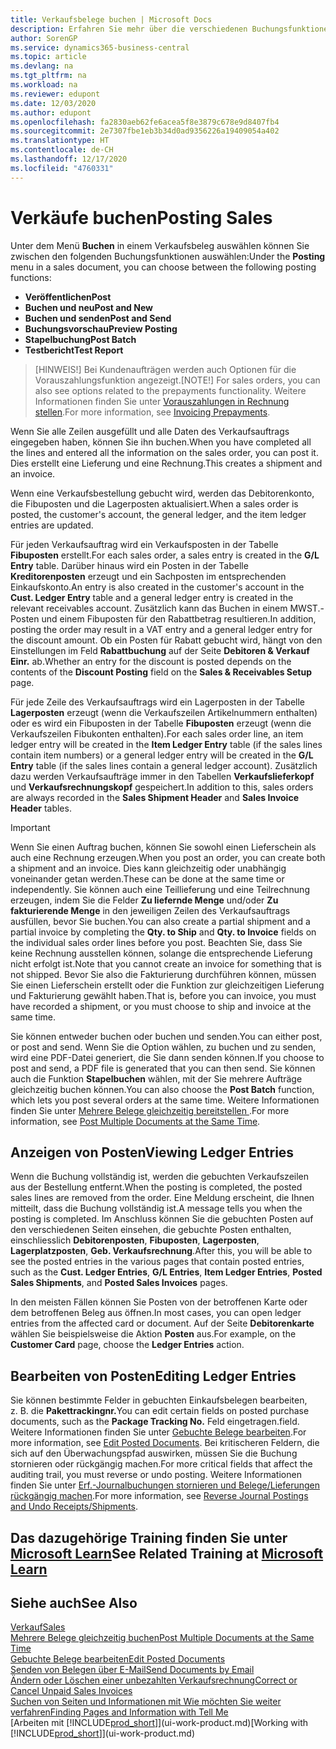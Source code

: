 ```yaml
---
title: Verkaufsbelege buchen | Microsoft Docs
description: Erfahren Sie mehr über die verschiedenen Buchungsfunktionen zum Buchen von Verkaufsbelegen und wie Sie gebuchte Belege aktualisieren können.
author: SorenGP
ms.service: dynamics365-business-central
ms.topic: article
ms.devlang: na
ms.tgt_pltfrm: na
ms.workload: na
ms.reviewer: edupont
ms.date: 12/03/2020
ms.author: edupont
ms.openlocfilehash: fa2830aeb62fe6acea5f8e3879c678e9d8407fb4
ms.sourcegitcommit: 2e7307fbe1eb3b34d0ad9356226a19409054a402
ms.translationtype: HT
ms.contentlocale: de-CH
ms.lasthandoff: 12/17/2020
ms.locfileid: "4760331"
---
```

# <a name="posting-sales"></a><span data-ttu-id="b941d-103">Verkäufe buchen</span><span class="sxs-lookup"><span data-stu-id="b941d-103">Posting Sales</span></span>

<span data-ttu-id="b941d-104">Unter dem Menü **Buchen** in einem Verkaufsbeleg auswählen können Sie zwischen den folgenden Buchungsfunktionen auswählen:</span><span class="sxs-lookup"><span data-stu-id="b941d-104">Under the **Posting** menu in a sales document, you can choose between the following posting functions:</span></span>

* <span data-ttu-id="b941d-105">**Veröffentlichen**</span><span class="sxs-lookup"><span data-stu-id="b941d-105">**Post**</span></span>
* <span data-ttu-id="b941d-106">**Buchen und neu**</span><span class="sxs-lookup"><span data-stu-id="b941d-106">**Post and New**</span></span>
* <span data-ttu-id="b941d-107">**Buchen und senden**</span><span class="sxs-lookup"><span data-stu-id="b941d-107">**Post and Send**</span></span>
* <span data-ttu-id="b941d-108">**Buchungsvorschau**</span><span class="sxs-lookup"><span data-stu-id="b941d-108">**Preview Posting**</span></span>
* <span data-ttu-id="b941d-109">**Stapelbuchung**</span><span class="sxs-lookup"><span data-stu-id="b941d-109">**Post Batch**</span></span>
* <span data-ttu-id="b941d-110">**Testbericht**</span><span class="sxs-lookup"><span data-stu-id="b941d-110">**Test Report**</span></span>

> <span data-ttu-id="b941d-111">[HINWEIS!] Bei Kundenaufträgen werden auch Optionen für die Vorauszahlungsfunktion angezeigt.</span><span class="sxs-lookup"><span data-stu-id="b941d-111">[NOTE!] For sales orders, you can also see options related to the prepayments functionality.</span></span> <span data-ttu-id="b941d-112">Weitere Informationen finden Sie unter [Vorauszahlungen in Rechnung stellen](finance-invoice-prepayments.md).</span><span class="sxs-lookup"><span data-stu-id="b941d-112">For more information, see [Invoicing Prepayments](finance-invoice-prepayments.md).</span></span> 

<span data-ttu-id="b941d-113">Wenn Sie alle Zeilen ausgefüllt und alle Daten des Verkaufsauftrags eingegeben haben, können Sie ihn buchen.</span><span class="sxs-lookup"><span data-stu-id="b941d-113">When you have completed all the lines and entered all the information on the sales order, you can post it.</span></span> <span data-ttu-id="b941d-114">Dies erstellt eine Lieferung und eine Rechnung.</span><span class="sxs-lookup"><span data-stu-id="b941d-114">This creates a shipment and an invoice.</span></span>

<span data-ttu-id="b941d-115">Wenn eine Verkaufsbestellung gebucht wird, werden das Debitorenkonto, die Fibuposten und die Lagerposten aktualisiert.</span><span class="sxs-lookup"><span data-stu-id="b941d-115">When a sales order is posted, the customer's account, the general ledger, and the item ledger entries are updated.</span></span>

<span data-ttu-id="b941d-116">Für jeden Verkaufsauftrag wird ein Verkaufsposten in der Tabelle **Fibuposten** erstellt.</span><span class="sxs-lookup"><span data-stu-id="b941d-116">For each sales order, a sales entry is created in the **G/L Entry** table.</span></span> <span data-ttu-id="b941d-117">Darüber hinaus wird ein Posten in der Tabelle **Kreditorenposten** erzeugt und ein Sachposten im entsprechenden Einkaufskonto.</span><span class="sxs-lookup"><span data-stu-id="b941d-117">An entry is also created in the customer's account in the **Cust. Ledger Entry** table and a general ledger entry is created in the relevant receivables account.</span></span> <span data-ttu-id="b941d-118">Zusätzlich kann das Buchen in einem MWST.-Posten und einem Fibuposten für den Rabattbetrag resultieren.</span><span class="sxs-lookup"><span data-stu-id="b941d-118">In addition, posting the order may result in a VAT entry and a general ledger entry for the discount amount.</span></span> <span data-ttu-id="b941d-119">Ob ein Posten für Rabatt gebucht wird, hängt von den Einstellungen im Feld **Rabattbuchung** auf der Seite **Debitoren & Verkauf Einr.** ab.</span><span class="sxs-lookup"><span data-stu-id="b941d-119">Whether an entry for the discount is posted depends on the contents of the **Discount Posting** field on the **Sales & Receivables Setup** page.</span></span>

<span data-ttu-id="b941d-120">Für jede Zeile des Verkaufsauftrags wird ein Lagerposten in der Tabelle **Lagerposten** erzeugt (wenn die Verkaufszeilen Artikelnummern enthalten) oder es wird ein Fibuposten in der Tabelle **Fibuposten** erzeugt (wenn die Verkaufszeilen Fibukonten enthalten).</span><span class="sxs-lookup"><span data-stu-id="b941d-120">For each sales order line, an item ledger entry will be created in the **Item Ledger Entry** table (if the sales lines contain item numbers) or a general ledger entry will be created in the **G/L Entry** table (if the sales lines contain a general ledger account).</span></span> <span data-ttu-id="b941d-121">Zusätzlich dazu werden Verkaufsaufträge immer in den Tabellen **Verkaufslieferkopf** und **Verkaufsrechnungskopf** gespeichert.</span><span class="sxs-lookup"><span data-stu-id="b941d-121">In addition to this, sales orders are always recorded in the **Sales Shipment Header** and **Sales Invoice Header** tables.</span></span>

> [!IMPORTANT]  
> <span data-ttu-id="b941d-122">Wenn Sie einen Auftrag buchen, können Sie sowohl einen Lieferschein als auch eine Rechnung erzeugen.</span><span class="sxs-lookup"><span data-stu-id="b941d-122">When you post an order, you can create both a shipment and an invoice.</span></span> <span data-ttu-id="b941d-123">Dies kann gleichzeitig oder unabhängig voneinander getan werden.</span><span class="sxs-lookup"><span data-stu-id="b941d-123">These can be done at the same time or independently.</span></span> <span data-ttu-id="b941d-124">Sie können auch eine Teillieferung und eine Teilrechnung erzeugen, indem Sie die Felder **Zu liefernde Menge** und/oder **Zu fakturierende Menge** in den jeweiligen Zeilen des Verkaufsauftrags ausfüllen, bevor Sie buchen.</span><span class="sxs-lookup"><span data-stu-id="b941d-124">You can also create a partial shipment and a partial invoice by completing the **Qty. to Ship** and **Qty. to Invoice** fields on the individual sales order lines before you post.</span></span> <span data-ttu-id="b941d-125">Beachten Sie, dass Sie keine Rechnung ausstellen können, solange die entsprechende Lieferung nicht erfolgt ist.</span><span class="sxs-lookup"><span data-stu-id="b941d-125">Note that you cannot create an invoice for something that is not shipped.</span></span> <span data-ttu-id="b941d-126">Bevor Sie also die Fakturierung durchführen können, müssen Sie einen Lieferschein erstellt oder die Funktion zur gleichzeitigen Lieferung und Fakturierung gewählt haben.</span><span class="sxs-lookup"><span data-stu-id="b941d-126">That is, before you can invoice, you must have recorded a shipment, or you must choose to ship and invoice at the same time.</span></span>

<span data-ttu-id="b941d-127">Sie können entweder buchen oder buchen und senden.</span><span class="sxs-lookup"><span data-stu-id="b941d-127">You can either post, or post and send.</span></span> <span data-ttu-id="b941d-128">Wenn Sie die Option wählen, zu buchen und zu senden, wird eine PDF-Datei generiert, die Sie dann senden können.</span><span class="sxs-lookup"><span data-stu-id="b941d-128">If you choose to post and send, a PDF file is generated that you can then send.</span></span> <span data-ttu-id="b941d-129">Sie können auch die Funktion **Stapelbuchen** wählen, mit der Sie mehrere Aufträge gleichzeitig buchen können.</span><span class="sxs-lookup"><span data-stu-id="b941d-129">You can also choose the **Post Batch** function, which lets you post several orders at the same time.</span></span> <span data-ttu-id="b941d-130">Weitere Informationen finden Sie unter [Mehrere Belege gleichzeitig bereitstellen ](ui-batch-posting.md).</span><span class="sxs-lookup"><span data-stu-id="b941d-130">For more information, see [Post Multiple Documents at the Same Time](ui-batch-posting.md).</span></span>

## <a name="viewing-ledger-entries"></a><span data-ttu-id="b941d-131">Anzeigen von Posten</span><span class="sxs-lookup"><span data-stu-id="b941d-131">Viewing Ledger Entries</span></span>

<span data-ttu-id="b941d-132">Wenn die Buchung vollständig ist, werden die gebuchten Verkaufszeilen aus der Bestellung entfernt.</span><span class="sxs-lookup"><span data-stu-id="b941d-132">When the posting is completed, the posted sales lines are removed from the order.</span></span> <span data-ttu-id="b941d-133">Eine Meldung erscheint, die Ihnen mitteilt, dass die Buchung vollständig ist.</span><span class="sxs-lookup"><span data-stu-id="b941d-133">A message tells you when the posting is completed.</span></span> <span data-ttu-id="b941d-134">Im Anschluss können Sie die gebuchten Posten auf den verschiedenen Seiten einsehen, die gebuchte Posten enthalten, einschliesslich **Debitorenposten**, **Fibuposten**, **Lagerposten**, **Lagerplatzposten**, **Geb. Verkaufsrechnung**.</span><span class="sxs-lookup"><span data-stu-id="b941d-134">After this, you will be able to see the posted entries in the various pages that contain posted entries, such as the **Cust. Ledger Entries**, **G/L Entries**, **Item Ledger Entries**, **Posted Sales Shipments**, and **Posted Sales Invoices** pages.</span></span>  

<span data-ttu-id="b941d-135">In den meisten Fällen können Sie Posten von der betroffenen Karte oder dem betroffenen Beleg aus öffnen.</span><span class="sxs-lookup"><span data-stu-id="b941d-135">In most cases, you can open ledger entries from the affected card or document.</span></span> <span data-ttu-id="b941d-136">Auf der Seite **Debitorenkarte** wählen Sie beispielsweise die Aktion **Posten** aus.</span><span class="sxs-lookup"><span data-stu-id="b941d-136">For example, on the **Customer Card** page, choose the **Ledger Entries** action.</span></span>

## <a name="editing-ledger-entries"></a><span data-ttu-id="b941d-137">Bearbeiten von Posten</span><span class="sxs-lookup"><span data-stu-id="b941d-137">Editing Ledger Entries</span></span>

<span data-ttu-id="b941d-138">Sie können bestimmte Felder in gebuchten Einkaufsbelegen bearbeiten, z. B. die **Pakettrackingnr.**</span><span class="sxs-lookup"><span data-stu-id="b941d-138">You can edit certain fields on posted purchase documents, such as the **Package Tracking No.**</span></span> <span data-ttu-id="b941d-139">Feld eingetragen.</span><span class="sxs-lookup"><span data-stu-id="b941d-139">field.</span></span> <span data-ttu-id="b941d-140">Weitere Informationen finden Sie unter [Gebuchte Belege bearbeiten](across-edit-posted-document.md).</span><span class="sxs-lookup"><span data-stu-id="b941d-140">For more information, see [Edit Posted Documents](across-edit-posted-document.md).</span></span> <span data-ttu-id="b941d-141">Bei kritischeren Feldern, die sich auf den Überwachungspfad auswirken, müssen Sie die Buchung stornieren oder rückgängig machen.</span><span class="sxs-lookup"><span data-stu-id="b941d-141">For more critical fields that affect the auditing trail, you must reverse or undo posting.</span></span> <span data-ttu-id="b941d-142">Weitere Informationen finden Sie unter [Erf.-Journalbuchungen stornieren und Belege/Lieferungen rückgängig machen](finance-how-reverse-journal-posting.md).</span><span class="sxs-lookup"><span data-stu-id="b941d-142">For more information, see [Reverse Journal Postings and Undo Receipts/Shipments](finance-how-reverse-journal-posting.md).</span></span>

## <a name="see-related-training-at-microsoft-learn"></a><span data-ttu-id="b941d-143">Das dazugehörige Training finden Sie unter [Microsoft Learn](/learn/modules/ship-invoice-items-dynamics-365-business-central/index)</span><span class="sxs-lookup"><span data-stu-id="b941d-143">See Related Training at [Microsoft Learn](/learn/modules/ship-invoice-items-dynamics-365-business-central/index)</span></span>

## <a name="see-also"></a><span data-ttu-id="b941d-144">Siehe auch</span><span class="sxs-lookup"><span data-stu-id="b941d-144">See Also</span></span>

[<span data-ttu-id="b941d-145">Verkauf</span><span class="sxs-lookup"><span data-stu-id="b941d-145">Sales</span></span>](sales-manage-sales.md)  
[<span data-ttu-id="b941d-146">Mehrere Belege gleichzeitig buchen</span><span class="sxs-lookup"><span data-stu-id="b941d-146">Post Multiple Documents at the Same Time</span></span>](ui-batch-posting.md)  
[<span data-ttu-id="b941d-147">Gebuchte Belege bearbeiten</span><span class="sxs-lookup"><span data-stu-id="b941d-147">Edit Posted Documents</span></span>](across-edit-posted-document.md)  
[<span data-ttu-id="b941d-148">Senden von Belegen über E-Mail</span><span class="sxs-lookup"><span data-stu-id="b941d-148">Send Documents by Email</span></span>](ui-how-send-documents-email.md)  
[<span data-ttu-id="b941d-149">Ändern oder Löschen einer unbezahlten Verkaufsrechnung</span><span class="sxs-lookup"><span data-stu-id="b941d-149">Correct or Cancel Unpaid Sales Invoices</span></span>](sales-how-correct-cancel-sales-invoice.md)  
[<span data-ttu-id="b941d-150">Suchen von Seiten und Informationen mit Wie möchten Sie weiter verfahren</span><span class="sxs-lookup"><span data-stu-id="b941d-150">Finding Pages and Information with Tell Me</span></span>](ui-search.md)  
<span data-ttu-id="b941d-151">[Arbeiten mit [!INCLUDE[prod_short](includes/prod_short.md)]](ui-work-product.md)</span><span class="sxs-lookup"><span data-stu-id="b941d-151">[Working with [!INCLUDE[prod_short](includes/prod_short.md)]](ui-work-product.md)</span></span>
